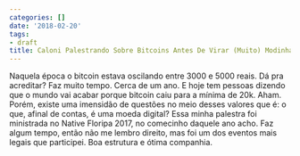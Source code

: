 ```yaml
---
categories: []
date: '2018-02-20'
tags:
- draft
title: Caloni Palestrando Sobre Bitcoins Antes De Virar (Muito) Modinha
---
```


Naquela época o bitcoin estava oscilando entre 3000 e 5000 reais. Dá pra acreditar? Faz muito tempo. Cerca de um ano. E hoje tem pessoas dizendo que o mundo vai acabar porque bitcoin caiu para a mínima de 20k. Aham. Porém, existe uma imensidão de questões no meio desses valores que é: o que, afinal de contas, é uma moeda digital? Essa minha palestra foi ministrada no Native Floripa 2017, no comecinho daquele ano acho. Faz algum tempo, então não me lembro direito, mas foi um dos eventos mais legais que participei. Boa estrutura e ótima companhia.